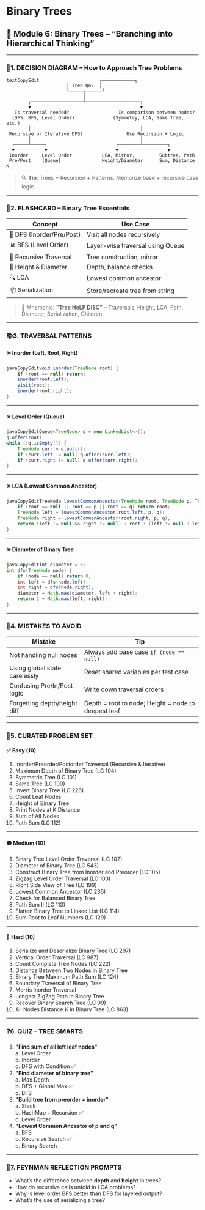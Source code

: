 # Binary Trees

## 📘 Module 6: Binary Trees – “Branching into Hierarchical Thinking”

***

### 📍1. DECISION DIAGRAM – How to Approach Tree Problems

```
textCopyEdit                      ┌────────────┐
                      │ Tree Qn?  │
                      └─────┬──────┘
                            │
        ┌───────────────────┴────────────────────┐
        ▼                                        ▼
   Is traversal needed?                  Is comparison between nodes?
  (DFS, BFS, Level Order)              (Symmetry, LCA, Same Tree, etc.)
        │                                        │
 Recursive or Iterative DFS?                Use Recursion + Logic
        │                                        │
  ┌─────┴─────┐                         ┌────────┴─────────┐
  ▼           ▼                         ▼                  ▼
 Inorder     Level Order           LCA, Mirror,         Subtree, Path
 Pre/Post    (Queue)               Height/Diameter      Sum, Distance K
```

> 🔍 **Tip**: Trees = Recursion + Patterns. Memorize base + recursive case logic.

***

### 🧠2. FLASHCARD – Binary Tree Essentials

| Concept                   | Use Case                         |
| ------------------------- | -------------------------------- |
| 🔁 DFS (Inorder/Pre/Post) | Visit all nodes recursively      |
| 📊 BFS (Level Order)      | Layer-wise traversal using Queue |
| 🔄 Recursive Traversal    | Tree construction, mirror        |
| 📐 Height & Diameter      | Depth, balance checks            |
| 🔍 LCA                    | Lowest common ancestor           |
| 📦 Serialization          | Store/recreate tree from string  |

> 🔖 Mnemonic: **"Tree HeLP DiSC"** – Traversals, Height, LCA, Path, Diameter, Serialization, Children

***

### 📚3. TRAVERSAL PATTERNS

#### ✳️ Inorder (Left, Root, Right)

```java
javaCopyEditvoid inorder(TreeNode root) {
    if (root == null) return;
    inorder(root.left);
    visit(root);
    inorder(root.right);
}
```

***

#### ✳️ Level Order (Queue)

```java
javaCopyEditQueue<TreeNode> q = new LinkedList<>();
q.offer(root);
while (!q.isEmpty()) {
    TreeNode curr = q.poll();
    if (curr.left != null) q.offer(curr.left);
    if (curr.right != null) q.offer(curr.right);
}
```

***

#### ✳️ LCA (Lowest Common Ancestor)

```java
javaCopyEditTreeNode lowestCommonAncestor(TreeNode root, TreeNode p, TreeNode q) {
    if (root == null || root == p || root == q) return root;
    TreeNode left = lowestCommonAncestor(root.left, p, q);
    TreeNode right = lowestCommonAncestor(root.right, p, q);
    return (left != null && right != null) ? root : (left != null ? left : right);
}
```

***

#### ✳️ Diameter of Binary Tree

```java
javaCopyEditint diameter = 0;
int dfs(TreeNode node) {
    if (node == null) return 0;
    int left = dfs(node.left);
    int right = dfs(node.right);
    diameter = Math.max(diameter, left + right);
    return 1 + Math.max(left, right);
}
```

***

### 🔄4. MISTAKES TO AVOID

| Mistake                       | Tip                                                 |
| ----------------------------- | --------------------------------------------------- |
| Not handling null nodes       | Always add base case `if (node == null)`            |
| Using global state carelessly | Reset shared variables per test case                |
| Confusing Pre/In/Post logic   | Write down traversal orders                         |
| Forgetting depth/height diff  | Depth = root to node; Height = node to deepest leaf |

***

### 🧩5. CURATED PROBLEM SET

#### ✅ Easy (10)

1. Inorder/Preorder/Postorder Traversal (Recursive & Iterative)
2. Maximum Depth of Binary Tree (LC 104)
3. Symmetric Tree (LC 101)
4. Same Tree (LC 100)
5. Invert Binary Tree (LC 226)
6. Count Leaf Nodes
7. Height of Binary Tree
8. Print Nodes at K Distance
9. Sum of All Nodes
10. Path Sum (LC 112)

***

#### 🟡 Medium (10)

1. Binary Tree Level Order Traversal (LC 102)
2. Diameter of Binary Tree (LC 543)
3. Construct Binary Tree from Inorder and Preorder (LC 105)
4. Zigzag Level Order Traversal (LC 103)
5. Right Side View of Tree (LC 199)
6. Lowest Common Ancestor (LC 236)
7. Check for Balanced Binary Tree
8. Path Sum II (LC 113)
9. Flatten Binary Tree to Linked List (LC 114)
10. Sum Root to Leaf Numbers (LC 129)

***

#### 🔴 Hard (10)

1. Serialize and Deserialize Binary Tree (LC 297)
2. Vertical Order Traversal (LC 987)
3. Count Complete Tree Nodes (LC 222)
4. Distance Between Two Nodes in Binary Tree
5. Binary Tree Maximum Path Sum (LC 124)
6. Boundary Traversal of Binary Tree
7. Morris Inorder Traversal
8. Longest ZigZag Path in Binary Tree
9. Recover Binary Search Tree (LC 99)
10. All Nodes Distance K in Binary Tree (LC 863)

***

### ❓6. QUIZ – TREE SMARTS

1. **"Find sum of all left leaf nodes"**\
   a. Level Order\
   b. Inorder\
   c. DFS with Condition ✅
2. **"Find diameter of binary tree"**\
   a. Max Depth\
   b. DFS + Global Max ✅\
   c. BFS
3. **"Build tree from preorder + inorder"**\
   a. Stack\
   b. HashMap + Recursion ✅\
   c. Level Order
4. **"Lowest Common Ancestor of p and q"**\
   a. BFS\
   b. Recursive Search ✅\
   c. Binary Search

***

### 🧠7. FEYNMAN REFLECTION PROMPTS

* What’s the difference between **depth** and **height** in trees?
* How do recursive calls unfold in LCA problems?
* Why is level order BFS better than DFS for layered output?
* What’s the use of serializing a tree?
